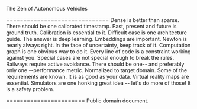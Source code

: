 The Zen of Autonomous Vehicles

==============================
Dense is better than sparse.
There should be one calibrated timestamp.
Past, present and future is ground truth.
Calibration is essential to it.
Difficult case is one architecture guide.
The answer is deep learning.
Embeddings are important.
Newton is nearly always right.
In the face of uncertainty, keep track of it.
Computation graph is one obvious way to do it.
Every line of code is a constraint working against you.
Special cases are not special enough to break the rules.
Railways require active avoidance.
There should be one-- and preferably only one --performance metric.
Normalized to target domain.
Some of the requirements are known.
It is as good as your data.
Virtual reality maps are essential.
Simulators are one honking great idea -- let's do more of those!
It is a safety problem.
 

=======================
Public domain document.
